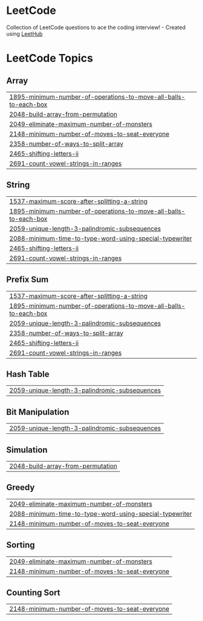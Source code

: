 # LeetCode
Collection of LeetCode questions to ace the coding interview! - Created using [LeetHub](https://github.com/QasimWani/LeetHub)

<!---LeetCode Topics Start-->
# LeetCode Topics
## Array
|  |
| ------- |
| [1895-minimum-number-of-operations-to-move-all-balls-to-each-box](https://github.com/songgoeun/LeetCode/tree/master/1895-minimum-number-of-operations-to-move-all-balls-to-each-box) |
| [2048-build-array-from-permutation](https://github.com/songgoeun/LeetCode/tree/master/2048-build-array-from-permutation) |
| [2049-eliminate-maximum-number-of-monsters](https://github.com/songgoeun/LeetCode/tree/master/2049-eliminate-maximum-number-of-monsters) |
| [2148-minimum-number-of-moves-to-seat-everyone](https://github.com/songgoeun/LeetCode/tree/master/2148-minimum-number-of-moves-to-seat-everyone) |
| [2358-number-of-ways-to-split-array](https://github.com/songgoeun/LeetCode/tree/master/2358-number-of-ways-to-split-array) |
| [2465-shifting-letters-ii](https://github.com/songgoeun/LeetCode/tree/master/2465-shifting-letters-ii) |
| [2691-count-vowel-strings-in-ranges](https://github.com/songgoeun/LeetCode/tree/master/2691-count-vowel-strings-in-ranges) |
## String
|  |
| ------- |
| [1537-maximum-score-after-splitting-a-string](https://github.com/songgoeun/LeetCode/tree/master/1537-maximum-score-after-splitting-a-string) |
| [1895-minimum-number-of-operations-to-move-all-balls-to-each-box](https://github.com/songgoeun/LeetCode/tree/master/1895-minimum-number-of-operations-to-move-all-balls-to-each-box) |
| [2059-unique-length-3-palindromic-subsequences](https://github.com/songgoeun/LeetCode/tree/master/2059-unique-length-3-palindromic-subsequences) |
| [2088-minimum-time-to-type-word-using-special-typewriter](https://github.com/songgoeun/LeetCode/tree/master/2088-minimum-time-to-type-word-using-special-typewriter) |
| [2465-shifting-letters-ii](https://github.com/songgoeun/LeetCode/tree/master/2465-shifting-letters-ii) |
| [2691-count-vowel-strings-in-ranges](https://github.com/songgoeun/LeetCode/tree/master/2691-count-vowel-strings-in-ranges) |
## Prefix Sum
|  |
| ------- |
| [1537-maximum-score-after-splitting-a-string](https://github.com/songgoeun/LeetCode/tree/master/1537-maximum-score-after-splitting-a-string) |
| [1895-minimum-number-of-operations-to-move-all-balls-to-each-box](https://github.com/songgoeun/LeetCode/tree/master/1895-minimum-number-of-operations-to-move-all-balls-to-each-box) |
| [2059-unique-length-3-palindromic-subsequences](https://github.com/songgoeun/LeetCode/tree/master/2059-unique-length-3-palindromic-subsequences) |
| [2358-number-of-ways-to-split-array](https://github.com/songgoeun/LeetCode/tree/master/2358-number-of-ways-to-split-array) |
| [2465-shifting-letters-ii](https://github.com/songgoeun/LeetCode/tree/master/2465-shifting-letters-ii) |
| [2691-count-vowel-strings-in-ranges](https://github.com/songgoeun/LeetCode/tree/master/2691-count-vowel-strings-in-ranges) |
## Hash Table
|  |
| ------- |
| [2059-unique-length-3-palindromic-subsequences](https://github.com/songgoeun/LeetCode/tree/master/2059-unique-length-3-palindromic-subsequences) |
## Bit Manipulation
|  |
| ------- |
| [2059-unique-length-3-palindromic-subsequences](https://github.com/songgoeun/LeetCode/tree/master/2059-unique-length-3-palindromic-subsequences) |
## Simulation
|  |
| ------- |
| [2048-build-array-from-permutation](https://github.com/songgoeun/LeetCode/tree/master/2048-build-array-from-permutation) |
## Greedy
|  |
| ------- |
| [2049-eliminate-maximum-number-of-monsters](https://github.com/songgoeun/LeetCode/tree/master/2049-eliminate-maximum-number-of-monsters) |
| [2088-minimum-time-to-type-word-using-special-typewriter](https://github.com/songgoeun/LeetCode/tree/master/2088-minimum-time-to-type-word-using-special-typewriter) |
| [2148-minimum-number-of-moves-to-seat-everyone](https://github.com/songgoeun/LeetCode/tree/master/2148-minimum-number-of-moves-to-seat-everyone) |
## Sorting
|  |
| ------- |
| [2049-eliminate-maximum-number-of-monsters](https://github.com/songgoeun/LeetCode/tree/master/2049-eliminate-maximum-number-of-monsters) |
| [2148-minimum-number-of-moves-to-seat-everyone](https://github.com/songgoeun/LeetCode/tree/master/2148-minimum-number-of-moves-to-seat-everyone) |
## Counting Sort
|  |
| ------- |
| [2148-minimum-number-of-moves-to-seat-everyone](https://github.com/songgoeun/LeetCode/tree/master/2148-minimum-number-of-moves-to-seat-everyone) |
<!---LeetCode Topics End-->